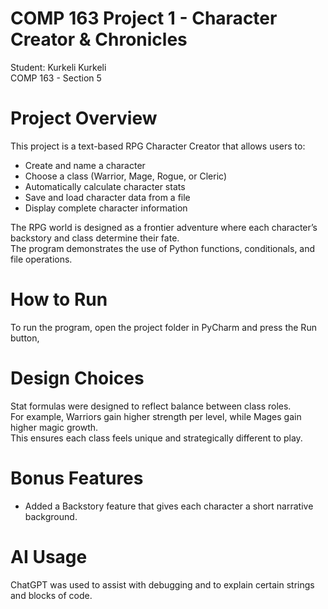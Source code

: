 # COMP 163 Project 1 - Character Creator & Chronicles
   Student: Kurkeli Kurkeli  
   COMP 163 - Section 5  

# Project Overview
This project is a text-based RPG Character Creator that allows users to:
- Create and name a character  
- Choose a class (Warrior, Mage, Rogue, or Cleric)  
- Automatically calculate character stats  
- Save and load character data from a file  
- Display complete character information  

The RPG world is designed as a frontier adventure where each character’s backstory and class determine their fate.  
The program demonstrates the use of Python functions, conditionals, and file operations.

# How to Run
To run the program, open the project folder in PyCharm and press the Run button,  


# Design Choices
Stat formulas were designed to reflect balance between class roles.  
For example, Warriors gain higher strength per level, while Mages gain higher magic growth.  
This ensures each class feels unique and strategically different to play.

# Bonus Features
- Added a Backstory feature that gives each character a short narrative background.

# AI Usage
ChatGPT was used to assist with debugging and to explain certain strings and blocks of code.
